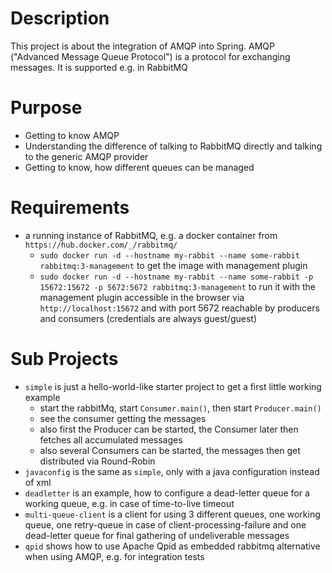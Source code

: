 # Description

This project is about the integration of AMQP into Spring. AMQP ("Advanced Message Queue Protocol")
is a protocol for exchanging messages. It is supported e.g. in RabbitMQ

# Purpose

* Getting to know AMQP
* Understanding the difference of talking to RabbitMQ directly and talking to the generic AMQP provider
* Getting to know, how different queues can be managed

# Requirements

* a running instance of RabbitMQ, e.g. a docker container from `https://hub.docker.com/_/rabbitmq/`
  * `sudo docker run -d --hostname my-rabbit --name some-rabbit rabbitmq:3-management` to get the image with management plugin
  * `sudo docker run -d --hostname my-rabbit --name some-rabbit -p 15672:15672 -p 5672:5672 rabbitmq:3-management` to run
  it with the management plugin accessible in the browser via `http://localhost:15672` and with port 5672 reachable by
  producers and consumers (credentials are always guest/guest)

# Sub Projects

* `simple` is just a hello-world-like starter project to get a first little working example
  * start the rabbitMq, start `Consumer.main()`, then start `Producer.main()`
  * see the consumer getting the messages
  * also first the Producer can be started, the Consumer later then fetches all accumulated messages
  * also several Consumers can be started, the messages then get distributed via Round-Robin
* `javaconfig` is the same as `simple`, only with a java configuration instead of xml
* `deadletter` is an example, how to configure a dead-letter queue for a working queue, e.g. in case of time-to-live timeout
* `multi-queue-client` is a client for using 3 different queues, one working queue, one retry-queue in case of
client-processing-failure and one dead-letter queue for final gathering of undeliverable messages
* `qpid` shows how to use Apache Qpid as embedded rabbitmq alternative when using AMQP, e.g. for integration tests